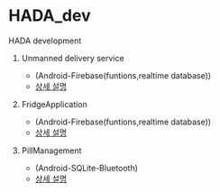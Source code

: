 # HADA_dev
HADA development

1. Unmanned delivery service 
    - (Android-Firebase(funtions,realtime database))
    - [상세 설명](https://github.com/bangjinhyuk/HADA_dev/tree/main/Unmanned%20delivery%20service)

2. FridgeApplication
   - (Android-Firebase(funtions,realtime database))
   - [상세 설명](https://github.com/bangjinhyuk/HADA_dev/tree/main/FridgeApplication)
        
3. PillManagement
   - (Android-SQLite-Bluetooth)
   - [상세 설명](https://github.com/bangjinhyuk/HADA_dev/tree/main/PillManagement)

